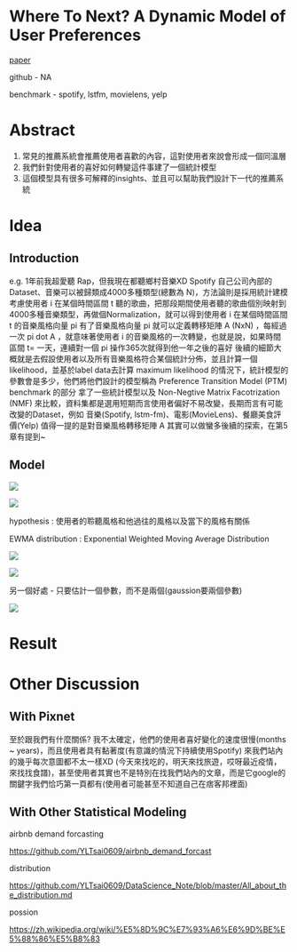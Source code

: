 # Where To Next? A Dynamic Model of User Preferences

[paper](https://www.cs.toronto.edu/~ashton/pubs/spotify-ptm-www2021.pdf)

github - NA

benchmark - spotify, lstfm, movielens, yelp

# Abstract

1. 常見的推薦系統會推薦使用者喜歡的內容，這對使用者來說會形成一個同溫層
2. 我們針對使用者的喜好如何轉變這件事建了一個統計模型
3. 這個模型具有很多可解釋的insights、並且可以幫助我們設計下一代的推薦系統

# Idea
## Introduction
e.g.  1年前我超愛聽 Rap，但我現在都聽鄉村音樂XD
Spotify 自己公司內部的Dataset、音樂可以被歸類成4000多種類型(總數為 N)，方法論則是採用統計建模
考慮使用者 i 在某個時間區間 t 聽的歌曲，把那段期間使用者聽的歌曲個別映射到4000多種音樂類型，再做個Normalization，就可以得到使用者 i 在某個時間區間 t 的音樂風格向量 pi
有了音樂風格向量 pi 就可以定義轉移矩陣 A (NxN) ，每經過一次 pi dot A ，就意味著使用者 i 的音樂風格的一次轉變，也就是說，如果時間區間 t= 一天，連續對一個 pi 操作365次就得到他一年之後的喜好
後續的細節大概就是去假設使用者以及所有音樂風格符合某個統計分佈，並且計算一個 likelihood，並基於label data去計算 maximum likelihood 的情況下，統計模型的參數會是多少，他們將他們設計的模型稱為 Preference Transition Model (PTM)
benchmark 的部分 拿了一些統計模型以及 Non-Negtive Matrix Facotrization (NMF) 來比較，資料集都是選用短期而言使用者偏好不易改變，長期而言有可能改變的Dataset，例如 音樂(Spotify, lstm-fm)、電影(MovieLens)、餐廳美食評價(Yelp)
值得一提的是對音樂風格轉移矩陣 A 其實可以做蠻多後續的探索，在第5章有提到~

## Model

<img src='../asset/ptm_1.jpg'></img>

<img src='../asset/ptm_2.jpg'></img>

hypothesis : 使用者的聆聽風格和他過往的風格以及當下的風格有關係

EWMA distribution : Exponential Weighted Moving Average Distribution

<img src='../asset/ptm_3.png'></img>

<img src='../asset/ptm_4.jpg'></img>

另一個好處 - 只要估計一個參數，而不是兩個(gaussion要兩個參數)

<img src='../asset/ptm_5.jpg'></img>





# Result

# Other Discussion

## With Pixnet

至於跟我們有什麼關係? 我不太確定，他們的使用者喜好變化的速度很慢(months ~ years)，而且使用者具有黏著度(有意識的情況下持續使用Spotify)
來我們站內的幾乎每次意圖都不太一樣XD (今天來找吃的，明天來找旅遊，哎呀最近疫情，來找找食譜)，甚至使用者其實也不是特別在找我們站內的文章，而是它google的關鍵字我們恰巧第一頁都有(使用者可能甚至不知道自己在痞客邦裡面)


## With Other Statistical Modeling

airbnb demand forcasting

https://github.com/YLTsai0609/airbnb_demand_forcast

distribution

https://github.com/YLTsai0609/DataScience_Note/blob/master/All_about_the_distribution.md

possion 

https://zh.wikipedia.org/wiki/%E5%8D%9C%E7%93%A6%E6%9D%BE%E5%88%86%E5%B8%83

